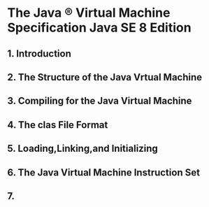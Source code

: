 # The Java ® Virtual Machine Specification Java SE 8 Edition

## 1. Introduction

## 2. The Structure of the Java Vrtual Machine

## 3. Compiling for the Java Virtual Machine

## 4. The clas File Format

## 5. Loading,Linking,and Initializing

## 6. The Java Virtual Machine Instruction Set

## 7. 

